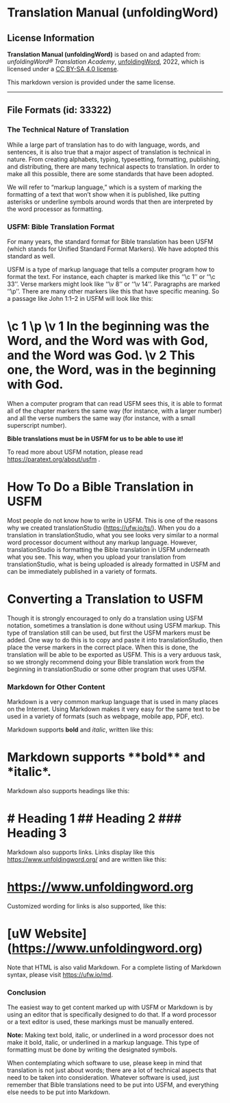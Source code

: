 # Translation Manual (unfoldingWord)

## License Information

**Translation Manual (unfoldingWord)** is based on and adapted from: _unfoldingWord® Translation Academy_, [unfoldingWord](https://unfoldingword.org/utw), 2022, which is licensed under a [CC BY-SA 4.0 license](https://creativecommons.org/licenses/by-sa/4.0/legalcode.en).

This markdown version is provided under the same license.



--------------------------------

## File Formats (id: 33322)

### The Technical Nature of Translation

While a large part of translation has to do with language, words, and sentences, it is also true that a major aspect of translation is technical in nature. From creating alphabets, typing, typesetting, formatting, publishing, and distributing, there are many technical aspects to translation. In order to make all this possible, there are some standards that have been adopted.

We will refer to “markup language,” which is a system of marking the formatting of a text that won’t show when it is published, like putting asterisks or underline symbols around words that then are interpreted by the word processor as formatting.

### USFM: Bible Translation Format

For many years, the standard format for Bible translation has been USFM (which stands for Unified Standard Format Markers). We have adopted this standard as well.

USFM is a type of markup language that tells a computer program how to format the text. For instance, each chapter is marked like this ‘‘\\c 1’’ or ‘‘\\c 33’’. Verse markers might look like ‘‘\\v 8’’ or ‘‘\\v 14’’. Paragraphs are marked ‘‘\\p’’. There are many other markers like this that have specific meaning. So a passage like John 1:1–2 in USFM will look like this:

\\c 1 \\p \\v 1 In the beginning was the Word, and the Word was with God, and the Word was God. \\v 2 This one, the Word, was in the beginning with God.
========================================================================================================================================================

When a computer program that can read USFM sees this, it is able to format all of the chapter markers the same way (for instance, with a larger number) and all the verse numbers the same way (for instance, with a small superscript number).

**Bible translations must be in USFM for us to be able to use it!**

To read more about USFM notation, please read https://paratext.org/about/usfm .

How To Do a Bible Translation in USFM
=====================================

Most people do not know how to write in USFM. This is one of the reasons why we created translationStudio (https://ufw.io/ts/). When you do a translation in translationStudio, what you see looks very similar to a normal word processor document without any markup language. However, translationStudio is formatting the Bible translation in USFM underneath what you see. This way, when you upload your translation from translationStudio, what is being uploaded is already formatted in USFM and can be immediately published in a variety of formats.

Converting a Translation to USFM
================================

Though it is strongly encouraged to only do a translation using USFM notation, sometimes a translation is done without using USFM markup. This type of translation still can be used, but first the USFM markers must be added. One way to do this is to copy and paste it into translationStudio, then place the verse markers in the correct place. When this is done, the translation will be able to be exported as USFM. This is a very arduous task, so we strongly recommend doing your Bible translation work from the beginning in translationStudio or some other program that uses USFM.

### Markdown for Other Content

Markdown is a very common markup language that is used in many places on the Internet. Using Markdown makes it very easy for the same text to be used in a variety of formats (such as webpage, mobile app, PDF, etc).

Markdown supports **bold** and *italic*, written like this:

Markdown supports \*\*bold\*\* and \*italic\*.
==============================================

Markdown also supports headings like this:

\# Heading 1 \#\# Heading 2 \#\#\# Heading 3
============================================

Markdown also supports links. Links display like this https://www.unfoldingword.org/ and are written like this:

https://www.unfoldingword.org
=============================

Customized wording for links is also supported, like this:

\[uW Website](https://www.unfoldingword.org)
============================================

Note that HTML is also valid Markdown. For a complete listing of Markdown syntax, please visit https://ufw.io/md.

### Conclusion

The easiest way to get content marked up with USFM or Markdown is by using an editor that is specifically designed to do that. If a word processor or a text editor is used, these markings must be manually entered.

**Note:** Making text bold, italic, or underlined in a word processor does not make it bold, italic, or underlined in a markup language. This type of formatting must be done by writing the designated symbols.

When contemplating which software to use, please keep in mind that translation is not just about words; there are a lot of technical aspects that need to be taken into consideration. Whatever software is used, just remember that Bible translations need to be put into USFM, and everything else needs to be put into Markdown.


